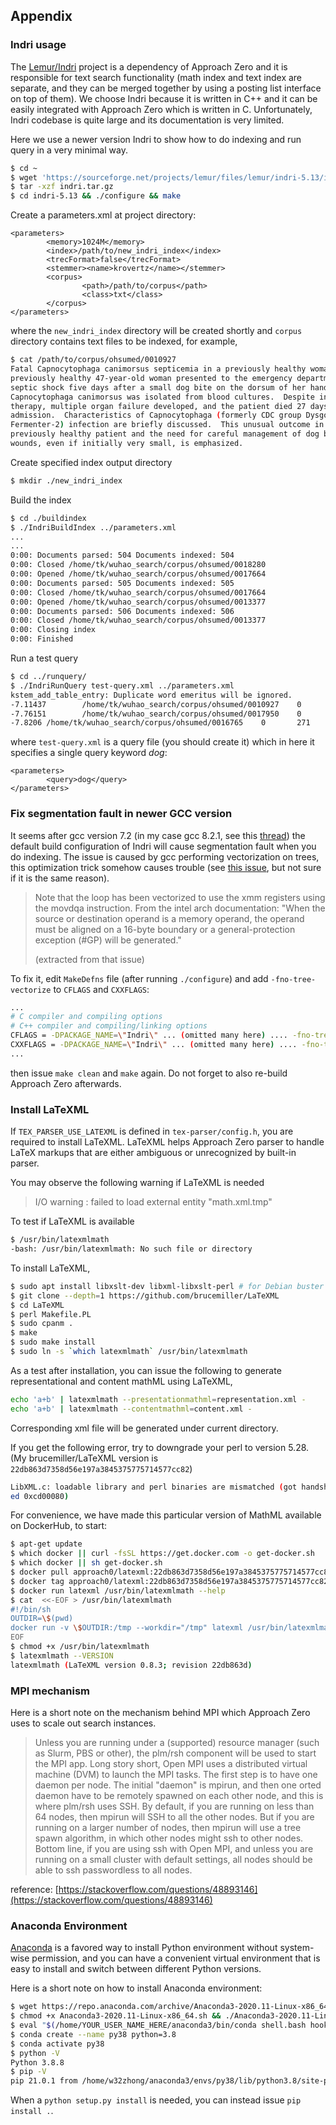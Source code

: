 ## Appendix

### Indri usage
The [Lemur/Indri](http://www.lemurproject.org/indri.php) project is a dependency of Approach Zero and it is responsible for text search functionality (math index and text index are separate, and they can be merged together by using a posting list interface on top of them).
We choose Indri because it is written in C++ and it can be easily integrated with Approach Zero which is written in C.
Unfortunately, Indri codebase is quite large and its documentation is very limited.

Here we use a newer version Indri to show how to do indexing and run query in a very minimal way.
```sh
$ cd ~
$ wget 'https://sourceforge.net/projects/lemur/files/lemur/indri-5.13/indri-5.13.tar.gz/download'
$ tar -xzf indri.tar.gz
$ cd indri-5.13 && ./configure && make
```

Create a parameters.xml at project directory:
```
<parameters>
        <memory>1024M</memory>
        <index>/path/to/new_indri_index</index>
        <trecFormat>false</trecFormat>
        <stemmer><name>krovertz</name></stemmer>
        <corpus>
                <path>/path/to/corpus</path>
                <class>txt</class>
        </corpus>
</parameters>
```
where the `new_indri_index` directory will be created shortly and `corpus` directory contains text files to be indexed, for example,
```sh
$ cat /path/to/corpus/ohsumed/0010927
Fatal Capnocytophaga canimorsus septicemia in a previously healthy woman.  A
previously healthy 47-year-old woman presented to the emergency department with
septic shock five days after a small dog bite on the dorsum of her hand.
Capnocytophaga canimorsus was isolated from blood cultures.  Despite intensive
therapy, multiple organ failure developed, and the patient died 27 days after
admission.  Characteristics of Capnocytophaga (formerly CDC group Dysgonic
Fermenter-2) infection are briefly discussed.  This unusual outcome in a
previously healthy patient and the need for careful management of dog bite
wounds, even if initially very small, is emphasized.
``` 

Create specified index output directory
```sh
$ mkdir ./new_indri_index
```

Build the index
```sh
$ cd ./buildindex
$ ./IndriBuildIndex ../parameters.xml
...
...
0:00: Documents parsed: 504 Documents indexed: 504
0:00: Closed /home/tk/wuhao_search/corpus/ohsumed/0018280
0:00: Opened /home/tk/wuhao_search/corpus/ohsumed/0017664
0:00: Documents parsed: 505 Documents indexed: 505
0:00: Closed /home/tk/wuhao_search/corpus/ohsumed/0017664
0:00: Opened /home/tk/wuhao_search/corpus/ohsumed/0013377
0:00: Documents parsed: 506 Documents indexed: 506
0:00: Closed /home/tk/wuhao_search/corpus/ohsumed/0013377
0:00: Closing index
0:00: Finished
```

Run a test query
```sh
$ cd ../runquery/
$ ./IndriRunQuery test-query.xml ../parameters.xml 
kstem_add_table_entry: Duplicate word emeritus will be ignored.
-7.11437        /home/tk/wuhao_search/corpus/ohsumed/0010927    0       97
-7.76151        /home/tk/wuhao_search/corpus/ohsumed/0017950    0       112
-7.8206 /home/tk/wuhao_search/corpus/ohsumed/0016765    0       271
```
where `test-query.xml` is a query file (you should create it) which in here it specifies a single query keyword *dog*:
```
<parameters>
        <query>dog</query>
</parameters>
```

### Fix segmentation fault in newer GCC version
It seems after gcc version 7.2 (in my case gcc 8.2.1, see this [thread](https://sourceforge.net/p/lemur/bugs/299)) the default build configuration of Indri will cause segmentation fault when you do indexing.
The issue is caused by gcc performing vectorization on trees, this optimization
trick somehow causes trouble (see [this issue](https://jira.mongodb.org/browse/SERVER-13824?focusedCommentId=660868&page=com.atlassian.jira.plugin.system.issuetabpanels%3Acomment-tabpanel#comment-660868), but not sure if it is the same reason).

> Note that the loop has been vectorized to use the xmm registers using the movdqa instruction. From the intel arch documentation: "When the source or destination operand is a memory operand, the operand must be aligned on a 16-byte boundary or a general-protection exception (#GP) will be generated." 
> 
> (extracted from that issue)

To fix it, edit `MakeDefns` file (after running `./configure`) and add `-fno-tree-vectorize` to `CFLAGS` and `CXXFLAGS`:
```sh
...
# C compiler and compiling options
# C++ compiler and compiling/linking options
CFLAGS = -DPACKAGE_NAME=\"Indri\" ... (omitted many here) .... -fno-tree-vectorize
CXXFLAGS = -DPACKAGE_NAME=\"Indri\" ... (omitted many here) .... -fno-tree-vectorize
...
```
then issue `make clean` and `make` again. Do not forget to also re-build Approach Zero afterwards.

### Install LaTeXML
If `TEX_PARSER_USE_LATEXML` is defined in `tex-parser/config.h`, you are required to install LaTeXML. LaTeXML helps Approach Zero parser to handle LaTeX markups that are either ambiguous or unrecognized by built-in parser.

You may observe the following warning if LaTeXML is needed
> I/O warning : failed to load external entity "math.xml.tmp"

To test if LaTeXML is available 
```bash
$ /usr/bin/latexmlmath
-bash: /usr/bin/latexmlmath: No such file or directory
```

To install LaTeXML,
```bash
$ sudo apt install libxslt-dev libxml-libxslt-perl # for Debian buster
$ git clone --depth=1 https://github.com/brucemiller/LaTeXML
$ cd LaTeXML
$ perl Makefile.PL
$ sudo cpanm .
$ make
$ sudo make install
$ sudo ln -s `which latexmlmath` /usr/bin/latexmlmath
```

As a test after installation, you can issue the following to generate representational and content mathML using LaTeXML,
```bash
echo 'a+b' | latexmlmath --presentationmathml=representation.xml -
echo 'a+b' | latexmlmath --contentmathml=content.xml -
```
Corresponding xml file will be generated under current directory.

If you get the following error, try to downgrade your perl to version 5.28. (My brucemiller/LaTeXML version is `22db863d7358d56e197a3845375775714577cc82`)
```bash
LibXML.c: loadable library and perl binaries are mismatched (got handshake key 0xce00080, need
ed 0xcd00080)
```

For convenience, we have made this particular version of MathML available on DockerHub, to start:
```bash
$ apt-get update
$ which docker || curl -fsSL https://get.docker.com -o get-docker.sh
$ which docker || sh get-docker.sh
$ docker pull approach0/latexml:22db863d7358d56e197a3845375775714577cc82
$ docker tag approach0/latexml:22db863d7358d56e197a3845375775714577cc82 latexml:latest
$ docker run latexml /usr/bin/latexmlmath --help
$ cat  <<-EOF > /usr/bin/latexmlmath
#!/bin/sh
OUTDIR=\$(pwd)
docker run -v \$OUTDIR:/tmp --workdir="/tmp" latexml /usr/bin/latexmlmath \$@
EOF
$ chmod +x /usr/bin/latexmlmath
$ latexmlmath --VERSION
latexmlmath (LaTeXML version 0.8.3; revision 22db863d)
```

### MPI mechanism
Here is a short note on the mechanism behind MPI which Approach Zero uses to scale out search instances.

> Unless you are running under a (supported) resource manager (such as Slurm, PBS or other), the plm/rsh component will be used to start the MPI app.
> Long story short, Open MPI uses a distributed virtual machine (DVM) to launch the MPI tasks. The first step is to have one daemon per node. The initial "daemon" is mpirun, and then one orted daemon have to be remotely spawned on each other node, and this is where plm/rsh uses SSH.
> By default, if you are running on less than 64 nodes, then mpirun will SSH to all the other nodes. But if you are running on a larger number of nodes, then mpirun will use a tree spawn algorithm, in which other nodes might ssh to other nodes. Bottom line, if you are using ssh with Open MPI, and unless you are running on a small cluster with default settings, all nodes should be able to ssh passwordless to all nodes.

reference: [https://stackoverflow.com/questions/48893146](https://stackoverflow.com/questions/48893146)

### Anaconda Environment
[Anaconda](https://www.anaconda.com/products/individual) is a favored way to install Python environment without system-wise permission, and you can have a convenient virtual environment that is easy to install and switch between different Python versions.

Here is a short note on how to install Anaconda environment:
```sh
$ wget https://repo.anaconda.com/archive/Anaconda3-2020.11-Linux-x86_64.sh
$ chmod +x Anaconda3-2020.11-Linux-x86_64.sh && ./Anaconda3-2020.11-Linux-x86_64.sh
$ eval "$(/home/YOUR_USER_NAME_HERE/anaconda3/bin/conda shell.bash hook)"
$ conda create --name py38 python=3.8
$ conda activate py38
$ python -V
Python 3.8.8
$ pip -V
pip 21.0.1 from /home/w32zhong/anaconda3/envs/py38/lib/python3.8/site-packages/pip (python 3.8)
```

When a `python setup.py install` is needed, you can instead issue `pip install .`.
